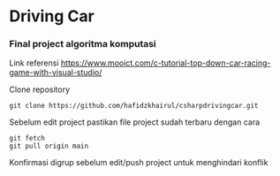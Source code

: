 # Driving Car

### Final project algoritma komputasi

Link referensi https://www.mooict.com/c-tutorial-top-down-car-racing-game-with-visual-studio/

Clone repository
```
git clone https://github.com/hafidzkhairul/csharpdrivingcar.git
```
Sebelum edit project pastikan file project sudah terbaru dengan cara
```
git fetch
git pull origin main
```
Konfirmasi digrup sebelum edit/push project untuk menghindari konflik
